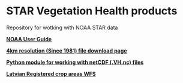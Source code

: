 # STAR Vegetation Health products
Repository for wotking with NOAA STAR data

**[NOAA User Guide](https://www.star.nesdis.noaa.gov/smcd/emb/vci/VH_doc/VHP_uguide_v2.0_2018_0727.pdf)**

**[4km resolution (Since 1981) file download page](https://www.star.nesdis.noaa.gov/pub/corp/scsb/wguo/data/Blended_VH_4km/VH/)**

**[Python module for working with netCDF (.VH.nc) files ](https://www.star.nesdis.noaa.gov/smcd/emb/vci/VH_doc/VHP_uguide_v2.0_2018_0727.pdf)**

**[Latvian Registered crop areas WFS](https://www.lad.gov.lv/lv/atbalsta-veidi/platibu-maksajumi/lauku-registrs-un-karte/lauku-registra-dati/)**

